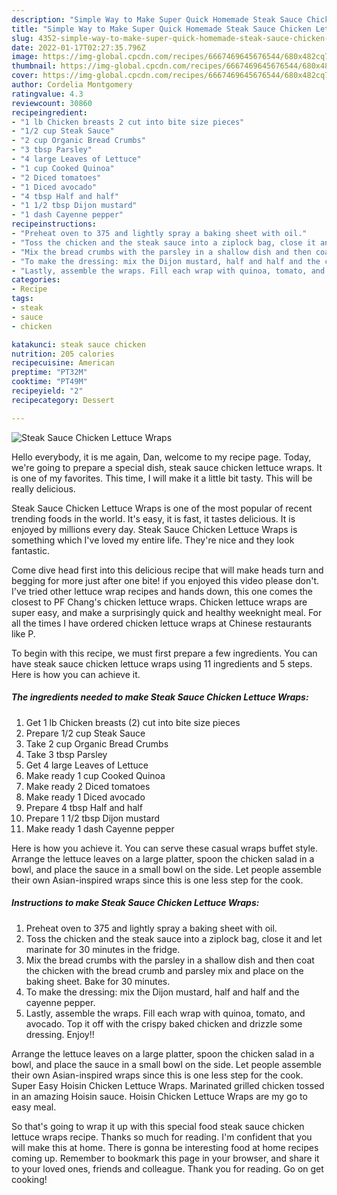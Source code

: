 ```yaml
---
description: "Simple Way to Make Super Quick Homemade Steak Sauce Chicken Lettuce Wraps"
title: "Simple Way to Make Super Quick Homemade Steak Sauce Chicken Lettuce Wraps"
slug: 4352-simple-way-to-make-super-quick-homemade-steak-sauce-chicken-lettuce-wraps
date: 2022-01-17T02:27:35.796Z
image: https://img-global.cpcdn.com/recipes/6667469645676544/680x482cq70/steak-sauce-chicken-lettuce-wraps-recipe-main-photo.jpg
thumbnail: https://img-global.cpcdn.com/recipes/6667469645676544/680x482cq70/steak-sauce-chicken-lettuce-wraps-recipe-main-photo.jpg
cover: https://img-global.cpcdn.com/recipes/6667469645676544/680x482cq70/steak-sauce-chicken-lettuce-wraps-recipe-main-photo.jpg
author: Cordelia Montgomery
ratingvalue: 4.3
reviewcount: 30860
recipeingredient:
- "1 lb Chicken breasts 2 cut into bite size pieces"
- "1/2 cup Steak Sauce"
- "2 cup Organic Bread Crumbs"
- "3 tbsp Parsley"
- "4 large Leaves of Lettuce"
- "1 cup Cooked Quinoa"
- "2 Diced tomatoes"
- "1 Diced avocado"
- "4 tbsp Half and half"
- "1 1/2 tbsp Dijon mustard"
- "1 dash Cayenne pepper"
recipeinstructions:
- "Preheat oven to 375 and lightly spray a baking sheet with oil."
- "Toss the chicken and the steak sauce into a ziplock bag, close it and let marinate for 30 minutes in the fridge."
- "Mix the bread crumbs with the parsley in a shallow dish and then coat the chicken with the bread crumb and parsley mix and place on the baking sheet. Bake for 30 minutes."
- "To make the dressing: mix the Dijon mustard, half and half and the cayenne pepper."
- "Lastly, assemble the wraps. Fill each wrap with quinoa, tomato, and avocado. Top it off with the crispy baked chicken and drizzle some dressing. Enjoy!!"
categories:
- Recipe
tags:
- steak
- sauce
- chicken

katakunci: steak sauce chicken 
nutrition: 205 calories
recipecuisine: American
preptime: "PT32M"
cooktime: "PT49M"
recipeyield: "2"
recipecategory: Dessert

---
```



![Steak Sauce Chicken Lettuce Wraps](https://img-global.cpcdn.com/recipes/6667469645676544/680x482cq70/steak-sauce-chicken-lettuce-wraps-recipe-main-photo.jpg)

Hello everybody, it is me again, Dan, welcome to my recipe page. Today, we're going to prepare a special dish, steak sauce chicken lettuce wraps. It is one of my favorites. This time, I will make it a little bit tasty. This will be really delicious.

Steak Sauce Chicken Lettuce Wraps is one of the most popular of recent trending foods in the world. It's easy, it is fast, it tastes delicious. It is enjoyed by millions every day. Steak Sauce Chicken Lettuce Wraps is something which I've loved my entire life. They're nice and they look fantastic.

Come dive head first into this delicious recipe that will make heads turn and begging for more just after one bite! if you enjoyed this video please don&#39;t. I&#39;ve tried other lettuce wrap recipes and hands down, this one comes the closest to PF Chang&#39;s chicken lettuce wraps. Chicken lettuce wraps are super easy, and make a surprisingly quick and healthy weeknight meal. For all the times I have ordered chicken lettuce wraps at Chinese restaurants like P.


To begin with this recipe, we must first prepare a few ingredients. You can have steak sauce chicken lettuce wraps using 11 ingredients and 5 steps. Here is how you can achieve it.

<!--inarticleads1-->

##### The ingredients needed to make Steak Sauce Chicken Lettuce Wraps:

1. Get 1 lb Chicken breasts (2) cut into bite size pieces
1. Prepare 1/2 cup Steak Sauce
1. Take 2 cup Organic Bread Crumbs
1. Take 3 tbsp Parsley
1. Get 4 large Leaves of Lettuce
1. Make ready 1 cup Cooked Quinoa
1. Make ready 2 Diced tomatoes
1. Make ready 1 Diced avocado
1. Prepare 4 tbsp Half and half
1. Prepare 1 1/2 tbsp Dijon mustard
1. Make ready 1 dash Cayenne pepper


Here is how you achieve it. You can serve these casual wraps buffet style. Arrange the lettuce leaves on a large platter, spoon the chicken salad in a bowl, and place the sauce in a small bowl on the side. Let people assemble their own Asian-inspired wraps since this is one less step for the cook. 

<!--inarticleads2-->

##### Instructions to make Steak Sauce Chicken Lettuce Wraps:

1. Preheat oven to 375 and lightly spray a baking sheet with oil.
1. Toss the chicken and the steak sauce into a ziplock bag, close it and let marinate for 30 minutes in the fridge.
1. Mix the bread crumbs with the parsley in a shallow dish and then coat the chicken with the bread crumb and parsley mix and place on the baking sheet. Bake for 30 minutes.
1. To make the dressing: mix the Dijon mustard, half and half and the cayenne pepper.
1. Lastly, assemble the wraps. Fill each wrap with quinoa, tomato, and avocado. Top it off with the crispy baked chicken and drizzle some dressing. Enjoy!!


Arrange the lettuce leaves on a large platter, spoon the chicken salad in a bowl, and place the sauce in a small bowl on the side. Let people assemble their own Asian-inspired wraps since this is one less step for the cook. Super Easy Hoisin Chicken Lettuce Wraps. Marinated grilled chicken tossed in an amazing Hoisin sauce. Hoisin Chicken Lettuce Wraps are my go to easy meal. 

So that's going to wrap it up with this special food steak sauce chicken lettuce wraps recipe. Thanks so much for reading. I'm confident that you will make this at home. There is gonna be interesting food at home recipes coming up. Remember to bookmark this page in your browser, and share it to your loved ones, friends and colleague. Thank you for reading. Go on get cooking!
